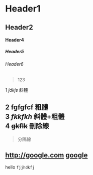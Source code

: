 # Header1
## Header2

#### Header4
##### Header5
###### Header6

 >123


 1 *jdkjs*       斜體

 2 **fgfgfcf**   粗體  
 3 ***fkkfkh***  斜體+粗體  
 4 ~~gkflk~~     刪除線  
--- 
> 分隔線

<http://google.com>
[google](http://google.com)
---
hello `fjjhdkfj`